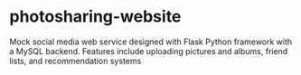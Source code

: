 # photosharing-website
Mock social media web service designed with Flask Python framework with a MySQL backend. Features include uploading pictures and albums, friend lists, and recommendation systems 
